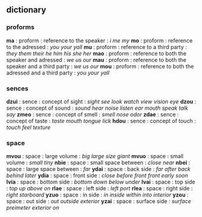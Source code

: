 
## dictionary  

### proforms

**ma** : proform : reference to the speaker : *i* *me* *my*
**mo** : proform : reference to the adressed : *you* *your* *yall*
**mu** : proform : reference to a third party : *they* *them* *their* *he* *him* *his* *she* *her*
**mao** : proform : reference to both the speaker and adressed : *we* *us* *our*
**mau** : proform : reference to both the speaker and a third party : *we* *us* *our*
**mou** : proform : reference to both the adressed and a third party : *you* *your* *yall*

### sences

**dzui** : sence : concept of sight : *sight* *see* *look* *watch* *view* *vision* *eye*
**dzou** : sence : concept of sound : *sound* *hear* *noise* *listen* *ear* *mouth* *speak* *talk* *say*
**zmeo** : sence : concept of smell : *smell* *nose* *odor*
**zdae** : sence : concept of taste : *taste* *mouth* *tongue* *lick*
**hdou** : sence : concept of touch : *touch* *feel* *texture*

### space

**mvou** : space : large volume : *big* *large* *size* *giant*
**mvuo** : space : small volume : *small* *tiny*
**nbie** : space : small space between : *close* *near*
**nbei** : space : large space between : *far*
**ydai** : space : back side : *far* *after* *back* *behind* *later*
**ydia** : space : front side : *close* *before* *front* *front* *early* *soon*
**lvia** : space : bottom side : *bottom* *down* *below* *under*
**lvai** : space : top side : *top* *up* *above* *on*
**rlae** : space : left side : *left* *port*
**rlea** : space : right side : *right* *starboard*
**yzuo** : space : in side : *in* *inside* *within* *into* *interior*
**yzou** : space : out side : *out* *outside* *exterior*
**yzai** : space : surface side : *surface* *preimeter* *exterior* *on*
